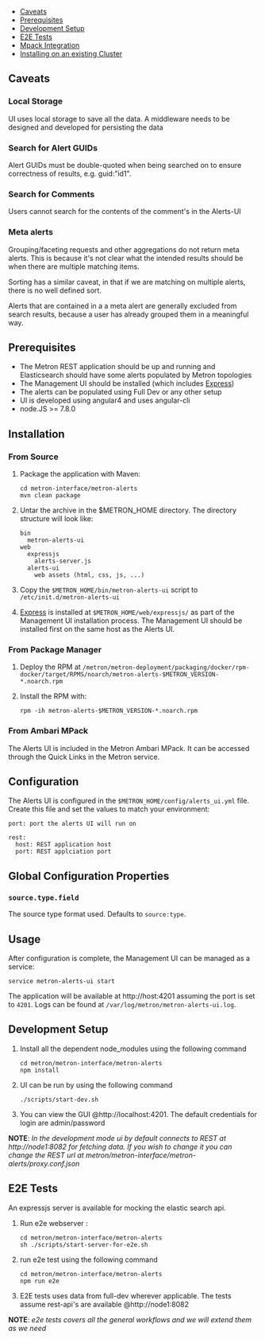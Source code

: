 <!--
Licensed to the Apache Software Foundation (ASF) under one
or more contributor license agreements.  See the NOTICE file
distributed with this work for additional information
regarding copyright ownership.  The ASF licenses this file
to you under the Apache License, Version 2.0 (the
"License"); you may not use this file except in compliance
with the License.  You may obtain a copy of the License at

    http://www.apache.org/licenses/LICENSE-2.0

Unless required by applicable law or agreed to in writing, software
distributed under the License is distributed on an "AS IS" BASIS,
WITHOUT WARRANTIES OR CONDITIONS OF ANY KIND, either express or implied.
See the License for the specific language governing permissions and
limitations under the License.
-->
- [Caveats](#caveats)
- [Prerequisites](#prerequisites)
- [Development Setup](#development-setup)
- [E2E Tests](#e2e-tests)
- [Mpack Integration](#mpack-integration)
- [Installing on an existing Cluster](#installing-on-an-existing-cluster)

## Caveats
### Local Storage
UI uses local storage to save all the data.  A middleware needs to be designed and developed for persisting the data

### Search for Alert GUIDs
Alert GUIDs must be double-quoted when being searched on to ensure correctness of results, e.g. guid:"id1".

### Search for Comments
Users cannot search for the contents of the comment's in the Alerts-UI

### Meta alerts
Grouping/faceting requests and other aggregations do not return meta alerts.  This is because it's not clear what the intended results should be when there are multiple matching items.

Sorting has a similar caveat, in that if we are matching on multiple alerts, there is no well defined sort.

Alerts that are contained in a a meta alert are generally excluded from search results, because a user has already grouped them in a meaningful way.

## Prerequisites
* The Metron REST application should be up and running and Elasticsearch should have some alerts populated by Metron topologies
* The Management UI should be installed (which includes [Express](https://expressjs.com/))
* The alerts can be populated using Full Dev or any other setup
* UI is developed using angular4 and uses angular-cli
* node.JS >= 7.8.0

## Installation

### From Source

1. Package the application with Maven:

    ```
    cd metron-interface/metron-alerts
    mvn clean package
    ```

1. Untar the archive in the $METRON_HOME directory.  The directory structure will look like:

    ```
    bin
      metron-alerts-ui
    web
      expressjs
        alerts-server.js
      alerts-ui
        web assets (html, css, js, ...)
    ```

1. Copy the `$METRON_HOME/bin/metron-alerts-ui` script to `/etc/init.d/metron-alerts-ui`

1. [Express](https://expressjs.com/) is installed at `$METRON_HOME/web/expressjs/` as part of the Management UI installation process.  The Management UI should be installed first on the same host as the Alerts UI.

### From Package Manager

1. Deploy the RPM at `/metron/metron-deployment/packaging/docker/rpm-docker/target/RPMS/noarch/metron-alerts-$METRON_VERSION-*.noarch.rpm`

1. Install the RPM with:

    ```
    rpm -ih metron-alerts-$METRON_VERSION-*.noarch.rpm
    ```

### From Ambari MPack

The Alerts UI is included in the Metron Ambari MPack.  It can be accessed through the Quick Links in the Metron service.

## Configuration

The Alerts UI is configured in the `$METRON_HOME/config/alerts_ui.yml` file.  Create this file and set the values to match your environment:

```
port: port the alerts UI will run on

rest:
  host: REST application host
  port: REST applciation port
```

## Global Configuration Properties

### `source.type.field`

The source type format used. Defaults to `source:type`.

## Usage

After configuration is complete, the Management UI can be managed as a service:

```
service metron-alerts-ui start
```

The application will be available at http://host:4201 assuming the port is set to `4201`.  Logs can be found at `/var/log/metron/metron-alerts-ui.log`.

## Development Setup

1. Install all the dependent node_modules using the following command
    ```
    cd metron/metron-interface/metron-alerts
    npm install
    ```
1. UI can be run by using the following command
    ```
    ./scripts/start-dev.sh
    ```
1. You can view the GUI @http://localhost:4201. The default credentials for login are admin/password

**NOTE**: *In the development mode ui by default connects to REST at http://node1:8082 for fetching data. If you wish to change it you can change the REST url at metron/metron-interface/metron-alerts/proxy.conf.json*

## E2E Tests

An expressjs server is available for mocking the elastic search api.

1. Run e2e webserver :
    ```
    cd metron/metron-interface/metron-alerts
    sh ./scripts/start-server-for-e2e.sh
    ```

1. run e2e test using the following command
    ```
    cd metron/metron-interface/metron-alerts
    npm run e2e
    ```

1. E2E tests uses data from full-dev wherever applicable. The tests assume rest-api's are available @http://node1:8082

**NOTE**: *e2e tests covers all the general workflows and we will extend them as we need*

